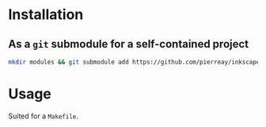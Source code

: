 # Installation

## As a `git` submodule for a self-contained project

```bash
mkdir modules && git submodule add https://github.com/pierreay/inkscape2latex modules/inkscape2latex
``` 

# Usage

Suited for a `Makefile`.
